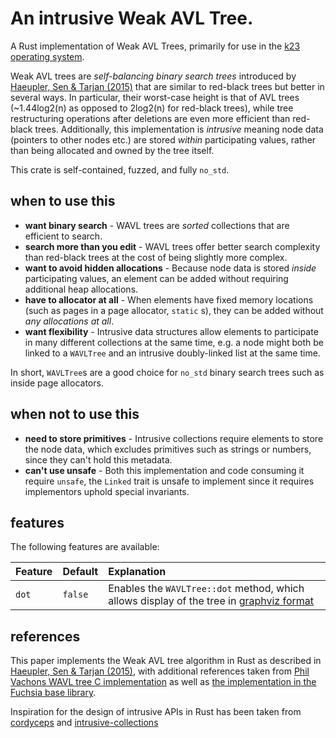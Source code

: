 # An intrusive Weak AVL Tree.

A Rust implementation of Weak AVL Trees, primarily for use in the [k23 operating system][k23].

Weak AVL trees are *self-balancing binary search trees* introduced by [Haeupler, Sen & Tarjan (2015)][paper] that are
similar to red-black trees but better in several ways.
In particular, their worst-case height is that of AVL trees (~1.44log2(n) as opposed to 2log2(n) for red-black trees),
while tree restructuring operations after deletions are even more efficient than red-black trees.
Additionally, this implementation is *intrusive* meaning node data (pointers to other nodes etc.) are stored _within_
participating values, rather than being allocated and owned by the tree itself.

This crate is self-contained, fuzzed, and fully `no_std`.

## when to use this

- **want binary search** - WAVL trees are *sorted* collections that are efficient to search.
- **search more than you edit** - WAVL trees offer better search complexity than red-black trees at the cost of being
  slightly more complex.
- **want to avoid hidden allocations** - Because node data is stored _inside_ participating values, an element can be
  added without
  requiring additional heap allocations.
- **have to allocator at all** - When elements have fixed memory locations (such as pages in a page allocator, `static`
  s),
  they can be added without *any allocations at all*.
- **want flexibility** - Intrusive data structures allow elements to participate in many different collections at the
  same time,
  e.g. a node might both be linked to a `WAVLTree` and an intrusive doubly-linked list at the same time.

In short, `WAVLTree`s are a good choice for `no_std` binary search trees such as inside page allocators.

## when not to use this

- **need to store primitives** - Intrusive collections require elements to store the node data, which excludes
  primitives
  such
  as strings or numbers, since they can't hold this metadata.
- **can't use unsafe** - Both this implementation and code consuming it require `unsafe`, the `Linked` trait is unsafe
  to
  implement since it requires implementors uphold special invariants.

## features

The following features are available:

| Feature | Default | Explanation                                                                               |
|:--------|:--------|:------------------------------------------------------------------------------------------|
| `dot`   | `false` | Enables the `WAVLTree::dot` method, which allows display of the tree in [graphviz format] |

## references

This paper implements the Weak AVL tree algorithm in Rust as described in [Haeupler, Sen & Tarjan (2015)][paper], with
additional
references taken from [Phil Vachons WAVL tree C implementation][pvachon] as well
as [the implementation in the Fuchsia base library][fuchsia].

Inspiration for the design of intrusive APIs in Rust has been taken from [cordyceps] and [intrusive-collections]

[cordyceps]: https://docs.rs/intrusive-collections/latest/intrusive_collections/index.html
[intrusive-collections]: https://docs.rs/cordyceps/latest/cordyceps/index.html
[intrusive]: https://www.boost.org/doc/libs/1_45_0/doc/html/intrusive/intrusive_vs_nontrusive.html
[paper]: https://sidsen.azurewebsites.net/papers/rb-trees-talg.pdf
[k23]: https://github.com/JonasKruckenberg/k23
[pvachon]: https://github.com/pvachon/wavl_tree/blob/main/wavltree.c
[fuchsia]: https://fuchsia.googlesource.com/fuchsia/+/master/zircon/system/ulib/fbl/include/fbl/intrusive_wavl_tree.h
[graphviz format]: https://graphviz.org
